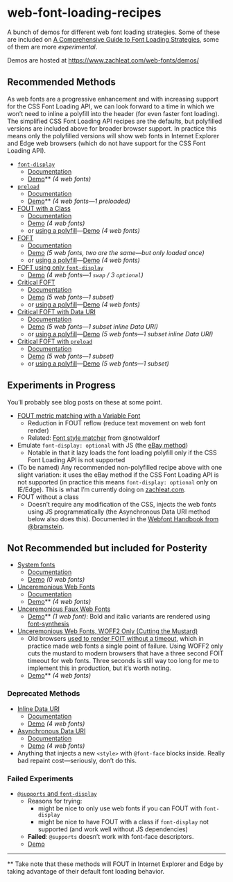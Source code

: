 # web-font-loading-recipes

A bunch of demos for different web font loading strategies. Some of these are included on [A Comprehensive Guide to Font Loading Strategies](https://www.zachleat.com/web/comprehensive-webfonts/), some of them are more _experimental_.

Demos are hosted at https://www.zachleat.com/web-fonts/demos/

## Recommended Methods

As web fonts are a progressive enhancement and with increasing support for the CSS Font Loading API, we can look forward to a time in which we won’t need to inline a polyfill into the header (for even faster font loading). The simplified CSS Font Loading API recipes are the defaults, but polyfilled versions are included above for broader browser support. In practice this means only the polyfilled versions will show web fonts in Internet Explorer and Edge web browsers (which do not have support for the CSS Font Loading API).

* [`font-display`](./font-display.html)
  * [Documentation](https://www.zachleat.com/web/comprehensive-webfonts/#font-display)
  * [Demo](https://www.zachleat.com/web-fonts/demos/font-display.html)** _(4 web fonts)_
* [`preload`](./preload.html)
  * [Documentation](https://www.zachleat.com/web/comprehensive-webfonts/#preload)
  * [Demo](https://www.zachleat.com/web-fonts/demos/preload.html)** _(4 web fonts—1 preloaded)_
* [FOUT with a Class](./fout-with-class.html)
  * [Documentation](https://www.zachleat.com/web/comprehensive-webfonts/#fout-class)
  * [Demo](https://www.zachleat.com/web-fonts/demos/fout-with-class.html) _(4 web fonts)_
  * or [using a polyfill](./fout-with-class-polyfill.html)—[Demo](https://www.zachleat.com/web-fonts/demos/fout-with-class-polyfill.html) _(4 web fonts)_
* [FOFT](./foft.html)
  * [Documentation](https://www.zachleat.com/web/comprehensive-webfonts/#foft)
  * [Demo](https://www.zachleat.com/web-fonts/demos/foft.html) _(5 web fonts, two are the same—but only loaded once)_
  * or [using a polyfill](./foft-polyfill.html)—[Demo](https://www.zachleat.com/web-fonts/demos/foft-polyfill.html) _(4 web fonts)_
* [FOFT using only `font-display`](./font-display-mix.html)
  * [Demo](https://www.zachleat.com/web-fonts/demos/font-display-mix.html) _(4 web fonts—1 `swap` / 3 `optional`)_
* [Critical FOFT](./critical-foft.html)
  * [Documentation](https://www.zachleat.com/web/comprehensive-webfonts/#critical-foft)
  * [Demo](https://www.zachleat.com/web-fonts/demos/critical-foft.html) _(5 web fonts—1 subset)_
  * or [using a polyfill](./critical-foft-polyfill.html)—[Demo](https://www.zachleat.com/web-fonts/demos/critical-foft-polyfill.html) _(4 web fonts)_
* [Critical FOFT with Data URI](critical-foft-data-uri.html)
  * [Documentation](https://www.zachleat.com/web/comprehensive-webfonts/#critical-foft-data-uri)
  * [Demo](https://www.zachleat.com/web-fonts/demos/critical-foft-data-uri.html) _(5 web fonts—1 subset inline Data URI)_
  * or [using a polyfill](./critical-foft-data-uri-polyfill.html)—[Demo](https://www.zachleat.com/web-fonts/demos/critical-foft-data-uri-polyfill.html) _(5 web fonts—1 subset inline Data URI)_
* [Critical FOFT with `preload`](./critical-foft-preload.html)
  * [Documentation](https://www.zachleat.com/web/comprehensive-webfonts/#critical-foft-preload)
  * [Demo](https://www.zachleat.com/web-fonts/demos/critical-foft-preload.html) _(5 web fonts—1 subset)_
  * or [using a polyfill](./critical-foft-preload-polyfill.html)—[Demo](https://www.zachleat.com/web-fonts/demos/critical-foft-preload-polyfill.html) _(5 web fonts—1 subset)_

## Experiments in Progress

You’ll probably see blog posts on these at some point.

* [FOUT metric matching with a Variable Font](./variablefont-fout-test.html)
  * Reduction in FOUT reflow (reduce text movement on web font render)
  * Related: [Font style matcher](https://meowni.ca/font-style-matcher/) from @notwaldorf
* Emulate `font-display: optional` with JS (the [eBay method](http://www.ebaytechblog.com/2017/09/21/ebays-font-loading-strategy/))
  * Notable in that it lazy loads the font loading polyfill only if the CSS Font Loading API is not supported
* (To be named) Any recommended non-polyfilled recipe above with one slight variation: it uses the eBay method if the CSS Font Loading API is not supported (in practice this means `font-display: optional` only on IE/Edge). This is what I’m currently doing on [zachleat.com](https://www.zachleat.com/web/).
* FOUT without a class
  * Doesn’t require any modification of the CSS, injects the web fonts using JS programmatically (the Asynchronous Data URI method below also does this). Documented in the [Webfont Handbook from @bramstein](https://abookapart.com/products/webfont-handbook).

## Not Recommended but included for Posterity

* [System fonts](./dont.html)
  * [Documentation](https://www.zachleat.com/web/comprehensive-webfonts/#abstain)
  * [Demo](https://www.zachleat.com/web-fonts/demos/dont.html) _(0 web fonts)_
* [Unceremonious Web Fonts](./unceremonious-font-face.html)
  * [Documentation](https://www.zachleat.com/web/comprehensive-webfonts/#font-face)
  * [Demo](https://www.zachleat.com/web-fonts/demos/unceremonious-font-face.html)** _(4 web fonts)_
* [Unceremonious Faux Web Fonts](./unceremonious-faux-font-face.html)
  * [Demo](https://www.zachleat.com/web-fonts/demos/unceremonious-faux-font-face.html)** _(1 web font)_: Bold and italic variants are rendered using [font-synthesis](https://www.zachleat.com/web/webfont-glossary/#font-synthesis)
* [Unceremonious Web Fonts, WOFF2 Only (Cutting the Mustard)](./unceremonious-font-face-woff2-only.html)
  * Old browsers [used to render FOIT without a timeout](https://www.zachleat.com/web/fout-foit-history/), which in practice made web fonts a single point of failure. Using WOFF2 only cuts the mustard to modern browsers that have a three second FOIT timeout for web fonts. Three seconds is still way too long for me to implement this in production, but it’s worth noting.
  * [Demo](https://www.zachleat.com/web-fonts/demos/unceremonious-font-face-woff2-only.html)** _(4 web fonts)_

### Deprecated Methods

* [Inline Data URI](./inline-data-uri.html)
  * [Documentation](https://www.zachleat.com/web/comprehensive-webfonts/#inline-data-uri)
  * [Demo](https://www.zachleat.com/web-fonts/demos/inline-data-uri.html) _(4 web fonts)_
* [Asynchronous Data URI](./async-data-uri.html)
  * [Documentation](https://www.zachleat.com/web/comprehensive-webfonts/#async-data-uri)
  * [Demo](https://www.zachleat.com/web-fonts/demos/async-data-uri.html) _(4 web fonts)_
* Anything that injects a new `<style>` with `@font-face` blocks inside. Really bad repaint cost—seriously, don’t do this.

### Failed Experiments

* [`@supports` and `font-display`](failed-supports.html)
  * Reasons for trying:
    * might be nice to only use web fonts if you can FOUT with `font-display`
    * might be nice to have FOUT with a class if `font-display` not supported (and work well without JS dependencies)
  * **Failed**: `@supports` doesn’t work with font-face descriptors.
  * [Demo](https://www.zachleat.com/web-fonts/demos/failed-supports.html)

---

** Take note that these methods will FOUT in Internet Explorer and Edge by taking advantage of their default font loading behavior.
